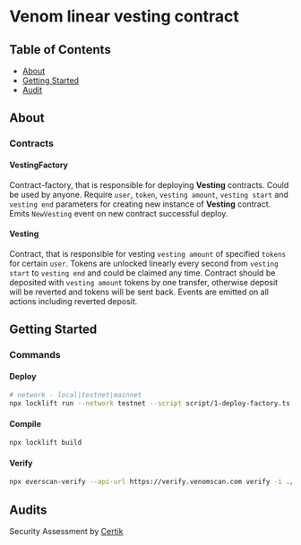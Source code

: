 # Venom linear vesting contract

## Table of Contents

- [About](#about)
- [Getting Started](#getting-started)
- [Audit](#audit)

## About

### Contracts
#### VestingFactory
Contract-factory, that is responsible for deploying **Vesting** contracts.
Could be used by anyone. Require `user`, `token`, `vesting amount`, `vesting start` and `vesting end`
parameters for creating new instance of **Vesting** contract.
Emits `NewVesting` event on new contract successful deploy.
#### Vesting
Contract, that is responsible for vesting `vesting amount` of specified `tokens` for certain `user`.
Tokens are unlocked linearly every second from `vesting start` to `vesting end` and could be claimed any time.
Contract should be deposited with `vesting amount` tokens by one transfer, otherwise deposit will be reverted
and tokens will be sent back. Events are emitted on all actions including reverted deposit.

## Getting Started
### Commands
#### Deploy
```bash
# network - local|testnet|mainnet
npx locklift run --network testnet --script script/1-deploy-factory.ts
```
#### Compile
```bash
npx locklift build
```

#### Verify
```bash
npx everscan-verify --api-url https://verify.venomscan.com verify -i ./ --license 'AGPL-3.0' --compiler-version bbbbeca6e6f22f9a2cd3f30021ca83aac1a1428d --linker-version 0.15.35 -I node_modules
```

## Audits

Security Assessment by [Certik](https://github.com/venom-blockchain/vesting/blob/main/audits/certik/audit.pdf)
